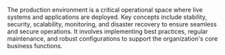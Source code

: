 The production environment is a critical operational space where live systems and applications are deployed. Key concepts include stability, security, scalability, monitoring, and disaster recovery to ensure seamless and secure operations. It involves implementing best practices, regular maintenance, and robust configurations to support the organization's core business functions.